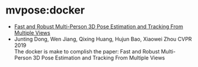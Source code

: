 # mvpose:docker

* [Fast and Robust Multi-Person 3D Pose Estimation and Tracking From Multiple Views](https://openaccess.thecvf.com/content_CVPR_2019/papers/Dong_Fast_and_Robust_Multi-Person_3D_Pose_Estimation_From_Multiple_Views_CVPR_2019_paper.pdf)  
* Junting Dong, Wen Jiang, Qixing Huang, Hujun Bao, Xiaowei Zhou CVPR 2019  
The docker is make to complish the paper: Fast and Robust Multi-Person 3D Pose Estimation and Tracking From Multiple Views  

